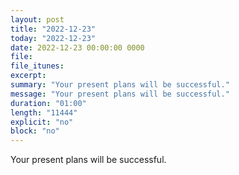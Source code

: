 ```yaml
---
layout: post
title: "2022-12-23"
today: "2022-12-23"
date: 2022-12-23 00:00:00 0000
file:
file_itunes:
excerpt:
summary: "Your present plans will be successful."
message: "Your present plans will be successful."
duration: "01:00"
length: "11444"
explicit: "no"
block: "no"
---
```

Your present plans will be successful.


